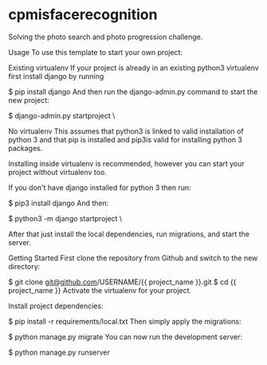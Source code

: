 # cpmisfacerecognition

Solving the photo search and photo progression challenge.

Usage
To use this template to start your own project:

Existing virtualenv
If your project is already in an existing python3 virtualenv first install django by running

$ pip install django
And then run the django-admin.py command to start the new project:

$ django-admin.py startproject \
  
No virtualenv
This assumes that python3 is linked to valid installation of python 3 and that pip is installed and pip3is valid for installing python 3 packages.

Installing inside virtualenv is recommended, however you can start your project without virtualenv too.

If you don't have django installed for python 3 then run:

$ pip3 install django
And then:

$ python3 -m django startproject \

After that just install the local dependencies, run migrations, and start the server.

Getting Started
First clone the repository from Github and switch to the new directory:

$ git clone git@github.com/USERNAME/{{ project_name }}.git
$ cd {{ project_name }}
Activate the virtualenv for your project.

Install project dependencies:

$ pip install -r requirements/local.txt
Then simply apply the migrations:

$ python manage.py migrate
You can now run the development server:

$ python manage.py runserver
